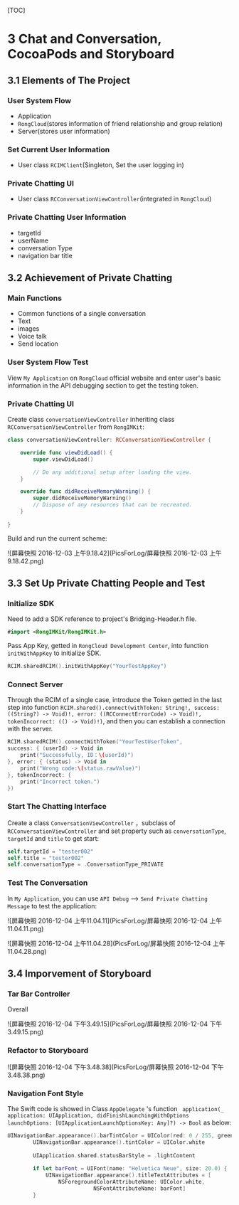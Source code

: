 

[TOC]

# 3 Chat and Conversation, CocoaPods and Storyboard

## 3.1 Elements of The Project

### User System Flow

* Application
* `RongCloud`(stores information of friend relationship and group relation)
* Server(stores user information)

### Set Current User Information

* User class `RCIMClient`(Singleton, Set the user logging in)

### Private Chatting UI

* User class `RCConversationViewController`(integrated in `RongCloud`)

### Private Chatting User Information

* targetId
* userName
* conversation Type
* navigation bar title

## 3.2 Achievement of Private Chatting

### Main Functions

- Common functions of a single conversation
- Text
- images
- Voice talk
- Send location

### User System Flow Test

View `My Application` on `RongCloud` official website and enter user's basic information in the API debugging section to get the testing token.

### Private Chatting UI

Create class `conversationViewController` inheriting class `RCConversationViewController` from `RongIMKit`:

```swift
class conversationViewController: RCConversationViewController {

    override func viewDidLoad() {
        super.viewDidLoad()

        // Do any additional setup after loading the view.
    }

    override func didReceiveMemoryWarning() {
        super.didReceiveMemoryWarning()
        // Dispose of any resources that can be recreated.
    }
    
}
```

Build and run the current scheme:

![屏幕快照 2016-12-03 上午9.18.42](PicsForLog/屏幕快照 2016-12-03 上午9.18.42.png)

## 3.3 Set Up Private Chatting People and Test

### Initialize SDK

Need to add a SDK reference to project's Bridging-Header.h file.

```swift
#import <RongIMKit/RongIMKit.h>
```

Pass App Key,  getted in `RongCloud Development Center`, into function `initWithAppKey` to initialize SDK.

```swift
RCIM.sharedRCIM().initWithAppKey("YourTestAppKey")
```

### Connect Server

Through the RCIM of a single case, introduce the Token getted in the last step into function `RCIM.shared().connect(withToken: String!, success: ((String?) -> Void)!, error: ((RCConnectErrorCode) -> Void)!, tokenIncorrect: (() -> Void)!)`,  and then you can establish a connection with the server.

```swift
RCIM.sharedRCIM().connectWithToken("YourTestUserToken",
success: { (userId) -> Void in
    print("Successfully, ID：\(userId)")
}, error: { (status) -> Void in
    print("Wrong code:\(status.rawValue)")
}, tokenIncorrect: {
    print("Incorrect token.")
})
```

### Start The Chatting Interface

Create a class `ConversationViewController` ，subclass of  `RCConversationViewController` and set property such as `conversationType`, `targetId` and `title` to get start:

```swift
self.targetId = "tester002"
self.title = "tester002"
self.conversationType = .ConversationType_PRIVATE
```

### Test The Conversation

In `My Application`, you can use `API Debug` —> `Send Private Chatting Message` to test the application:

![屏幕快照 2016-12-04 上午11.04.11](PicsForLog/屏幕快照 2016-12-04 上午11.04.11.png)

![屏幕快照 2016-12-04 上午11.04.28](PicsForLog/屏幕快照 2016-12-04 上午11.04.28.png)

## 3.4 Imporvement of Storyboard

### Tar Bar Controller

Overall

![屏幕快照 2016-12-04 下午3.49.15](PicsForLog/屏幕快照 2016-12-04 下午3.49.15.png)

### Refactor to Storyboard

![屏幕快照 2016-12-04 下午3.48.38](PicsForLog/屏幕快照 2016-12-04 下午3.48.38.png)

### Navigation Font Style

The Swift code is showed in Class `AppDelegate` 's function ` application(_ application: UIApplication, didFinishLaunchingWithOptions launchOptions: [UIApplicationLaunchOptionsKey: Any]?) -> Bool` as below:

```swift
UINavigationBar.appearance().barTintColor = UIColor(red: 0 / 255, green: 0 / 255, blue: 0 / 255, alpha: 1)
        UINavigationBar.appearance().tintColor = UIColor.white
        
        UIApplication.shared.statusBarStyle = .lightContent
        
        if let barFont = UIFont(name: "Helvetica Neue", size: 20.0) {
            UINavigationBar.appearance().titleTextAttributes = [
                NSForegroundColorAttributeName: UIColor.white,
                           NSFontAttributeName: barFont]
        }
```


